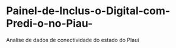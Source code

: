 # Painel-de-Inclus-o-Digital-com-Predi-o-no-Piau-
Analise de dados de conectividade do estado do PIaui
